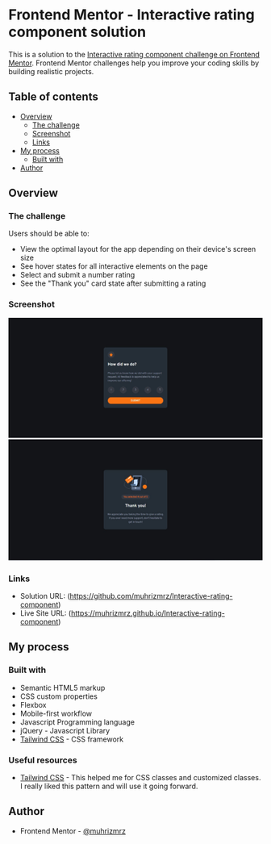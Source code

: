 # Frontend Mentor - Interactive rating component solution

This is a solution to the [Interactive rating component challenge on Frontend Mentor](https://www.frontendmentor.io/challenges/interactive-rating-component-koxpeBUmI). Frontend Mentor challenges help you improve your coding skills by building realistic projects. 

## Table of contents

- [Overview](#overview)
  - [The challenge](#the-challenge)
  - [Screenshot](#screenshot)
  - [Links](#links)
- [My process](#my-process)
  - [Built with](#built-with)
- [Author](#author)

## Overview

### The challenge

Users should be able to:

- View the optimal layout for the app depending on their device's screen size
- See hover states for all interactive elements on the page
- Select and submit a number rating
- See the "Thank you" card state after submitting a rating

### Screenshot

![](./desktop-view.jpg)
![](./thank-you-state.jpg)

### Links

- Solution URL: (https://github.com/muhrizmrz/Interactive-rating-component)
- Live Site URL: (https://muhrizmrz.github.io/Interactive-rating-component)

## My process

### Built with

- Semantic HTML5 markup
- CSS custom properties
- Flexbox
- Mobile-first workflow
- Javascript Programming language
- jQuery - Javascript Library
- [Tailwind CSS](https://tailwindcss.com/) - CSS framework

### Useful resources

- [Tailwind CSS](https://tailwindcss.com/) - This helped me for CSS classes and customized classes. I really liked this pattern and will use it going forward.

## Author

- Frontend Mentor - [@muhrizmrz](https://www.frontendmentor.io/profile/muhrizmrz)